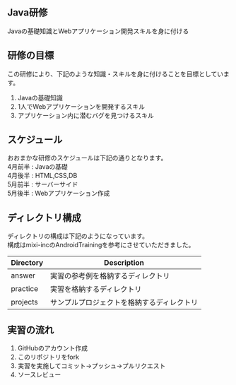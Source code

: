 ## Java研修
Javaの基礎知識とWebアプリケーション開発スキルを身に付ける

## 研修の目標
この研修により、下記のような知識・スキルを身に付けることを目標としています。

1. Javaの基礎知識
2. 1人でWebアプリケーションを開発するスキル
3. アプリケーション内に潜むバグを見つけるスキル

## スケジュール
おおまかな研修のスケジュールは下記の通りとなります。  
4月前半 : Javaの基礎  
4月後半 : HTML,CSS,DB  
5月前半 : サーバーサイド   
5月後半 : Webアプリケーション作成  

## ディレクトリ構成
ディレクトリの構成は下記のようになっています。  
構成はmixi-incのAndroidTrainingを参考にさせていただきました。

| Directory | Description |
|-----------|-------------|
|answer| 実習の参考例を格納するディレクトリ|
|practice| 実習を格納するディレクトリ|
|projects| サンプルプロジェクトを格納するディレクトリ|

## 実習の流れ
1. GitHubのアカウント作成
2. このリポジトリをfork
3. 実習を実施してコミット→プッシュ→プルリクエスト
4. ソースレビュー
